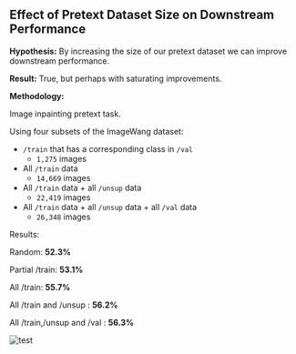 ## Effect of Pretext Dataset Size on Downstream Performance

**Hypothesis:** By increasing the size of our pretext dataset we can improve downstream performance.

**Result:** True, but perhaps with saturating improvements.

**Methodology:**

Image inpainting pretext task.

Using four subsets of the ImageWang dataset:

- `/train` that has a corresponding class in `/val`
  - `1,275` images
- All `/train` data
  - `14,669` images
- All `/train` data + all `/unsup` data
  - `22,419` images
- All `/train` data + all `/unsup` data + all `/val` data
  - `26,348` images
  
Results: 

Random: **52.3%**

Partial /train: **53.1%**

All /train: **55.7%**

All /train and /unsup : **56.2%**

All /train,/unsup and /val : **56.3%**


![test](https://i.imgur.com/ZuuAygJ.png)
